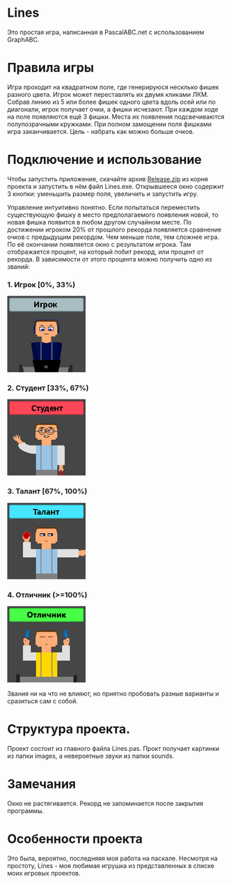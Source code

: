 # Lines
Это простая игра, написанная в PascalABC.net с использованием GraphABC. 
# Правила игры
Игра проходит на квадратном поле, где генерируюся несклько фишек разного цвета. Игрок может переставлять их двумя кликами ЛКМ. 
Собрав линию из 5 или более фишек одного цвета вдоль осей или по диагонали, игрок получает очки, а фишки исчезают. При каждом ходе на поле появляются ещё 3 фишки. 
Места их появления подсвечиваются полупозрачными кружками. При полном замощении поля фишками игра заканчивается. Цель - набрать как можно больше очков.

# Подключение и использование
Чтобы запустить приложение, скачайте архив [Release.zip](https://github.com/KIrillPal/Lines/blob/main/Release.zip) из корня проекта и запустить в нём файл Lines.exe. 
Открывшееся окно содержит 3 кнопки: уменьшить размер поля, увеличить и запустить игру. 

Управление интуитивно понятно. Если попытаться переместить существующую фишку в место предполагаемого появления новой, то новая фишка появится в любом другом случайном месте. 
По достижении игроком 20% от прошлого рекорда появляется сравнение очков с предыдущим рекордом.
Чем меньше поле, тем сложнее игра. По её окончании появляется окно с результатом игрока. Там отображается процент, на который побит рекорд, или процент от рекорда. В зависимости от этого процента можно получить одно из званий:
### 1. Игрок [0%, 33%)
![nocorrect](https://github.com/KIrillPal/Lines/blob/main/images/nocorrect.png)
### 2. Студент [33%, 67%)
![fewcorrect](https://github.com/KIrillPal/Lines/blob/main/images/fewcorrect.png)
### 3. Талант [67%, 100%)
![oncorrect](https://github.com/KIrillPal/Lines/blob/main/images/oncorrect.png)
### 4. Отличник (>=100%)
![allcorrect](https://github.com/KIrillPal/Lines/blob/main/images/allcorrect.png)

Звания ни на что не влияют, но приятно пробовать разные варианты и сразиться сам с собой.
# Структура проекта.
Проект состоит из главного файла Lines.pas. Прокт получает картинки из папки images, а невероятные звуки из папки sounds.
# Замечания
Окно не растягивается. Рекорд не запоминается после закрытия программы. 
# Особенности проекта
Это была, вероятно, последняяя моя работа на паскале. Несмотря на простоту, Lines - моя любимая игрушка из представленных в списке моих игровых проектов.
